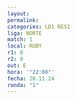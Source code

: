 ```yaml
---
layout: 
permalink: 
categories: LD1 RES1
liga: NORTE
match: 1
local: RUBY
r1: 0
r2: 0
out: E
hora: '"22:00"'
fecha: 20.11.24
ronda: "1"
---
```


